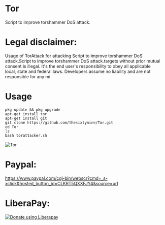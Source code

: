 # Tor
Script to improve torshammer DoS attack.
# Legal disclaimer:
Usage of TorAttack for attacking Script to improve torshammer DoS attack.Script to improve torshammer DoS attack.targets without prior mutual consent is illegal. It's the end user's responsibility to obey all applicable local, state and federal laws. Developers assume no liability and are not responsible for any mi
# Usage
```
pkg update && pkg upgrade
apt-get install tor
apt-get install git
git clone https://github.com/thesixtynine/Tor.git
cd Tor
ls
bash torattacker.sh
````
![Tor](https://user-images.githubusercontent.com/images.png)
# Paypal:
https://www.paypal.com/cgi-bin/webscr?cmd=_s-xclick&hosted_button_id=CLKRT5QXXFJY4&source=url
# LiberaPay:
<noscript><a href="https://liberapay.com/thesixtynine/donate"><img alt="Donate using Liberapay" src="https://liberapay.com/assets/widgets/donate.svg"></a></noscript>
  
